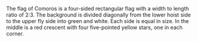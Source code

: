 The flag of Comoros is a four-sided rectangular flag with a width to length ratio of 2:3. The background is divided diagonally from the lower hoist side to the upper fly side into green and white. Each side is equal in size. In the middle is a red crescent with four five-pointed yellow stars, one in each corner.